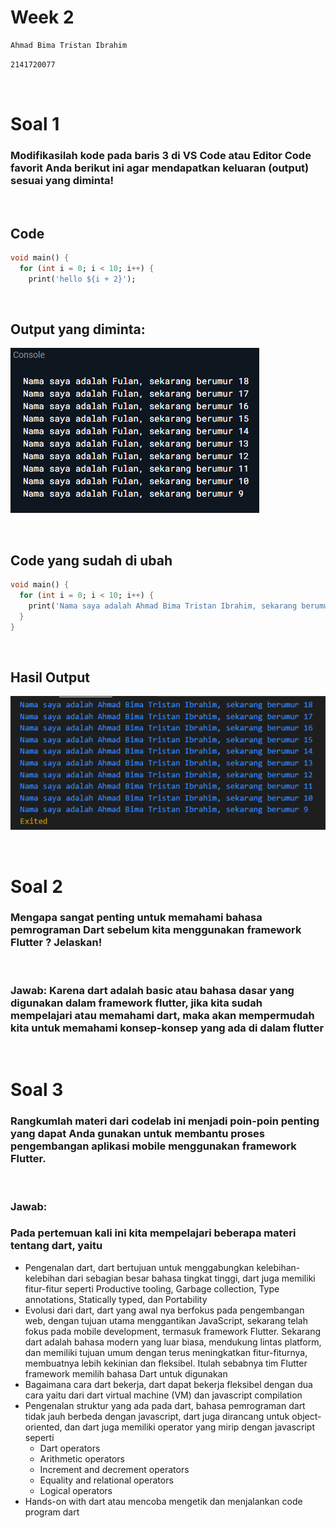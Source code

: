 # Week 2

```sh
Ahmad Bima Tristan Ibrahim
```

```sh
2141720077
```
‎ 

# Soal 1

### Modifikasilah kode pada baris 3 di VS Code atau Editor Code favorit Anda berikut ini agar mendapatkan keluaran (output) sesuai yang diminta!
‎ 
## Code
```dart
void main() {
  for (int i = 0; i < 10; i++) {
    print('hello ${i + 2}');
```
‎ 
## Output yang diminta: 
![Contoh](contoh.png)

‎ 

## Code yang sudah di ubah
```dart
void main() {
  for (int i = 0; i < 10; i++) {
    print('Nama saya adalah Ahmad Bima Tristan Ibrahim, sekarang berumur ${18 - i}');
  }
}
```
‎ 
## Hasil Output
![Output](output.png)

‎ 


# Soal 2
### Mengapa sangat penting untuk memahami bahasa pemrograman Dart sebelum kita menggunakan framework Flutter ? Jelaskan!
‎ 
### Jawab: Karena dart adalah basic atau bahasa dasar yang digunakan dalam framework flutter, jika kita sudah mempelajari atau memahami dart, maka akan mempermudah kita untuk memahami konsep-konsep yang ada di dalam flutter
‎ 

# Soal 3
### Rangkumlah materi dari codelab ini menjadi poin-poin penting yang dapat Anda gunakan untuk membantu proses pengembangan aplikasi mobile menggunakan framework Flutter.
‎ 
### Jawab: 
### Pada pertemuan kali ini kita mempelajari beberapa materi tentang dart, yaitu
* Pengenalan dart, dart bertujuan  untuk menggabungkan kelebihan-kelebihan dari sebagian besar bahasa tingkat tinggi, dart juga memiliki fitur-fitur seperti Productive tooling, Garbage collection, Type annotations, Statically typed, dan Portability
* Evolusi dari dart, dart yang awal nya berfokus pada pengembangan web, dengan tujuan utama menggantikan JavaScript, sekarang telah fokus pada mobile development, termasuk framework Flutter. Sekarang dart adalah bahasa modern yang luar biasa, mendukung lintas platform, dan memiliki tujuan umum dengan terus meningkatkan fitur-fiturnya, membuatnya lebih kekinian dan fleksibel. Itulah sebabnya tim Flutter framework memilih bahasa Dart untuk digunakan
* Bagaimana cara dart bekerja, dart dapat bekerja fleksibel dengan dua cara yaitu dari dart virtual machine (VM) dan javascript compilation
* Pengenalan struktur yang ada pada dart, bahasa pemrograman dart tidak jauh berbeda dengan javascript, dart juga dirancang untuk  object-oriented, dan dart juga memiliki operator yang mirip dengan javascript seperti 
    + Dart operators
    + Arithmetic operators
    + Increment and decrement operators
    + Equality and relational operators
    + Logical operators
* Hands-on with dart atau mencoba mengetik dan menjalankan code program dart